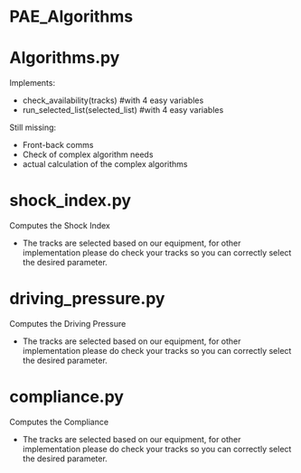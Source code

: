 # PAE_Algorithms

# Algorithms.py
Implements: 
- check_availability(tracks)        #with 4 easy variables
- run_selected_list(selected_list)  #with 4 easy variables

Still missing: 
- Front-back comms
- Check of complex algorithm needs
- actual calculation of the complex algorithms

# shock_index.py
Computes the Shock Index
- The tracks are selected based on our equipment, for other implementation please do check your tracks so you can correctly select the desired parameter.

# driving_pressure.py
Computes the Driving Pressure
- The tracks are selected based on our equipment, for other implementation please do check your tracks so you can correctly select the desired parameter.

# compliance.py
Computes the Compliance
- The tracks are selected based on our equipment, for other implementation please do check your tracks so you can correctly select the desired parameter.
